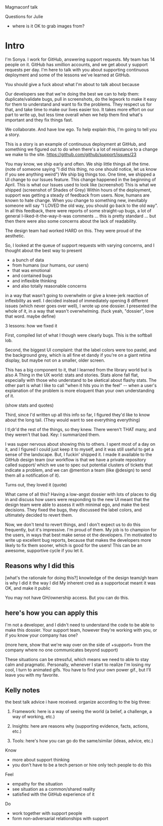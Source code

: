 Magmaconf talk

Questions for Julie

* where is it OK to grab images from?

# Intro

I'm Sonya. I work for GitHub, answering support requests. My team has 14 people on it. GitHub has xmillion accounts, and we get about y support requests per day. I'm here to talk with you about supporting continuous deployment and some of the lessons we've learned at GitHub.

You should give a fuck about what I'm about to talk about because

Our developers see that we're doing the best we can to help them: duplicate/validate bugs, pull in screenshots, do the legwork to make it easy for them to understand and want to fix the problems. They respect us for that, and take time to make our lives easier too. It takes more effort on our part to write up, but less time overall when we help them find what's important and they fix things fast.

We collaborate. And have low ego. To help explain this, I'm going to tell you a story. 

This is a story is an example of continuous deployment at GitHub, and something we figured out to do when there's a lot of resistance to a change we make to the site.
https://github.com/github/support/issues/23

You may know, we ship early and often. 
We ship little things all the time.
  (note of someone saying "I did this thing, no one should notice, let us know if you see anything weird")
We ship big things too. 
One time, we shipped a UI change to our Issues feature. 
This change happened in the beginning of April. 
This is what our Issues used to look like
(screenshot)
This is what we shipped
(screenshot of Shades of Grey) 
Within hours of the deployment, support was getting a steady of feedback from users.
Now, humans are known to hate change. When you change to something new, inevitably someone will say "I LOVED the old way, you should go back to the old way".
In all this feedback, there were reports of some straight-up bugs, a lot of general I-liked-it-the-way-it-was comments ... this is pretty standard ... but then there were also some concerns about the lack of readability.

The design team had worked HARD on this. They were proud of the aesthetic.

So, I looked at the queue of support requests with varying concerns, and I thought about the best way to present 
* a bunch of data
* from humans (our humans, our users)
* that was emotional
* and contained bugs
* and inflexible thinking
* and also totally reasonable concerns

in a way that wasn't going to overwhelm or give a knee-jerk reaction of inflexbility as well. I decided instead of immediately opening 8 different issues (which never goes over well), I wrote up one dossier. I presented the whole of it, in a way that wasn't overwhelming.
(fuck yeah, "dossier", love that word. maybe define)



3 lessons: how we fixed it

First, compiled list of what I though were clearly bugs. This is the softball lob. 

Second, the biggest UI complaint: that the label colors were too pastel, and the background grey, which is all fine et dandy if you're on a giant retina display, but maybe not on a smaller, older screen. 

This has a big component to it, that I learned from the library world but is also A Thing in the UX world: stats and stories. Stats alone fall flat, especially with those who understand to be sketical about flashy stats. The other part is what I like to call "when it hits you in the feel" -- when a user's explanation of the problem is more eloquent than your own understanding of it. 

(show stats and quotes)

Third, since I'd written up all this info so far, I figured they'd like to know about the long tail. (They would want to see everything everything)

I tl;dr'd the rest of the things, so they knew. There weren't THAT many, and they weren't that bad. Key: I summarized them.

I was super nervous about showing this to others. I spent most of a day on it, and I figured I could just keep it to myself, and it was still useful to get a sense of the landscape. But, I fuckin' shipped it. I made it available to the GitHub design team (our workflow is that we have a private repository called support/ which we use to spec out potential clusters of tickets that indicate a problem, and we can @mention a team (like @design) to send them all a notification of it).

Turns out, they loved it
(quote)

What came of all this? Having a low-angst dossier with lots of places to dig in and discuss how users were responding to the new UI meant that the design team were able to assess it with minimal ego, and make the best decisions. They fixed the bugs, they discussed the label colors, and ultimately decided to revert them.

Now, we don't tend to revert things, and I don't expect us to do this frequently, but it's impressive. I'm proud of them. My job is to champion for the users, in ways that best make sense ot the developers. I'm motivated to write up excellent bug reports, because that makes the developers more likely to fix them sooner, which is good for the users! This can be an awesome, supportive cycle if you let it. 

## Reasons why I did this

[what's the rationale for doing this?]
knowledge of the design team/gh team is why I did it the way I did
My inherent cred as a supportocat meant it was OK, and make it public

You may not have GH/ownership access. But you can do this.

## here's how you can apply this

I'm not a developer, and I didn't need to understand the code to be able to make this dossier. Your support team, however they're working with you, or if you know your company has one?

(more here, show that we're way over on the side of +support+ from the company where no one communicates beyond support)

These situations can be stressful, which means we need to able to stay calm and pragmatic. Personally, whenever I start to realize I'm losing my cool, I turn to animated gifs. You have to find your own power gif., but I'll leave you with my favorite. 







## Kelly notes

the best talk advice i have received. organize according to the big three:

1. Framework: here is a way of seeing the world (a belief, a challenge, a way of working, etc.)

2. Insights: here are reasons why (supporting evidence, facts, actions, etc.)

3. Tools: here's how you can go do the same/similar (ideas, advice, etc.)


Know
* more about support thinking
* you don't have to be a tech person or hire only tech people to do this

Feel
* empathy for the situation
* see situation as a common/shared reality
* satisfied with the GitHub experience of it

Do
* work together with support people
* form non-adversarial relationships with support
